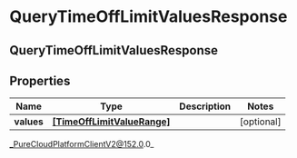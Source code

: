 # QueryTimeOffLimitValuesResponse

## QueryTimeOffLimitValuesResponse

## Properties

|Name | Type | Description | Notes|
|------------ | ------------- | ------------- | -------------|
| **values** | [**[TimeOffLimitValueRange]**](TimeOffLimitValueRange) |  | [optional] |



_PureCloudPlatformClientV2@152.0.0_
